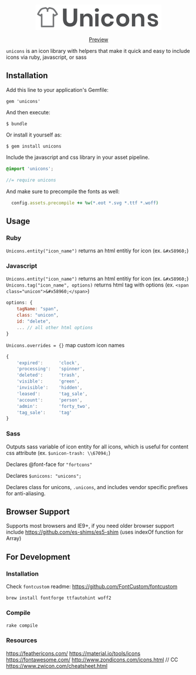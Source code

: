 <p align="center">
    <a href="https://bemky.github.io/unicons/" style="display:block; max-width:344px;">
        <img src="https://raw.githubusercontent.com/bemky/unicons/master/docs/assets/images/unicons.png"width="344" height="69" alt="Unicons">
    </a>
    <p align="center">
        <a href="https://bemky.github.io/unicons/">
            Preview
        </a>
    </p>
</p>


`unicons` is an icon library with helpers that make it quick and easy to include icons via ruby, javascript, or sass

## Installation

Add this line to your application's Gemfile:

    gem 'unicons'

And then execute:

    $ bundle

Or install it yourself as:

    $ gem install unicons

Include the javascript and css library in your asset pipeline.

```scss
@import 'unicons';
```

```javascript
//= require unicons
```

And make sure to precompile the fonts as well:

```ruby
  config.assets.precompile += %w(*.eot *.svg *.ttf *.woff)
```

## Usage


### Ruby
``Unicons.entity("icon_name")`` returns an html entitiy for icon (ex. ``&#x58960;``)

### Javascript
``Unicons.entity("icon_name")`` returns an html entitiy for icon (ex. ``&#x58960;``)
``Unicons.tag("icon_name", options)`` returns html tag with options (ex. ``<span class="unicon">&#x58960;</span>``)
```javascript
options: {
    tagName: "span",
    class: "unicon",
    id: "delete",
    ... // all other html options
}
```

``Unicons.overrides = {}`` map custom icon names
```javascript
{
    'expired':      'clock',
    'processing':   'spinner',
    'deleted':      'trash',
    'visible':      'green',
    'invisible':    'hidden',
    'leased':       'tag_sale',
    'account':      'person',
    'admin':        'forty_two',
    'tag_sale':     'tag'
}
```


### Sass
Outputs sass variable of icon entity for all icons, which is useful for content css attribute (ex. ``$unicon-trash: \\67094;``)

Declares @font-face for ``"fortcons"``

Declares ``$unicons: "unicons";``

Declares class for unicons, ``.unicons``, and includes vendor specific prefixes for anti-aliasing.


## Browser Support
Supports most browsers and IE9+, if you need older browser support include https://github.com/es-shims/es5-shim (uses indexOf function for Array)


## For Development

### Installation
Check `fontcustom` readme: https://github.com/FontCustom/fontcustom

    brew install fontforge ttfautohint woff2

### Compile
    rake compile

### Resources
https://feathericons.com/
https://material.io/tools/icons
https://fontawesome.com/
http://www.zondicons.com/icons.html // CC
https://www.zwicon.com/cheatsheet.html
